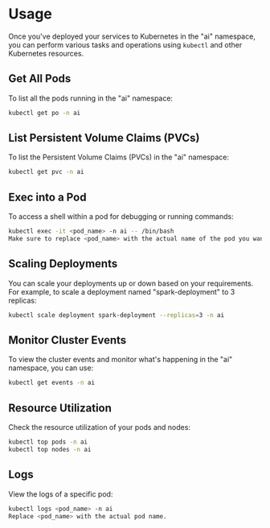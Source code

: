 # Usage

Once you've deployed your services to Kubernetes in the "ai" namespace, you can perform various tasks and operations using `kubectl` and other Kubernetes resources.

## Get All Pods

To list all the pods running in the "ai" namespace:

```bash
kubectl get po -n ai
```
## List Persistent Volume Claims (PVCs)
To list the Persistent Volume Claims (PVCs) in the "ai" namespace:
```bash
kubectl get pvc -n ai
```
## Exec into a Pod
To access a shell within a pod for debugging or running commands:
```bash
kubectl exec -it <pod_name> -n ai -- /bin/bash
Make sure to replace <pod_name> with the actual name of the pod you want to access.
```
## Scaling Deployments
You can scale your deployments up or down based on your requirements. For example, to scale a deployment named "spark-deployment" to 3 replicas:

```bash
kubectl scale deployment spark-deployment --replicas=3 -n ai
```
## Monitor Cluster Events
To view the cluster events and monitor what's happening in the "ai" namespace, you can use:

```bash
kubectl get events -n ai
```
## Resource Utilization
Check the resource utilization of your pods and nodes:

```bash
kubectl top pods -n ai
kubectl top nodes -n ai
```
## Logs
View the logs of a specific pod:

```bash
kubectl logs <pod_name> -n ai
Replace <pod_name> with the actual pod name.
```
